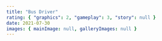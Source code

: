 ```yaml
---
title: "Bus Driver"
rating: { "graphics": 2, "gameplay": 3, "story": null }
date: 2021-07-30
images: { mainImage: null, galleryImages: null }
---
```

